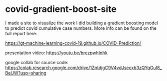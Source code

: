 # covid-gradient-boost-site

I made a site to visualize the work I did building a gradient boosting model to predict covid cumulative case numbers. More info can be found on the full report here:

https://gt-machine-learning-covid-19.github.io/COVID-Prediction/

presentation video: https://youtu.be/brezpwhInhk

google collab for source code: https://colab.research.google.com/drive/1ZntdjgC9V4vdJsecxb3zQYqGuI8_BeUW?usp=sharing

